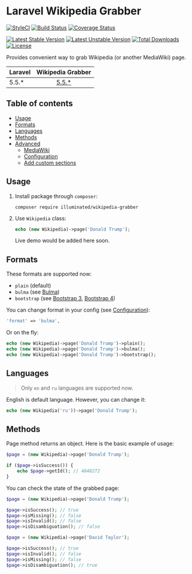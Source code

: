 # Laravel Wikipedia Grabber

[![StyleCI](https://styleci.io/repos/117998599/shield?branch=master&style=flat)](https://styleci.io/repos/117998599)
[![Build Status](https://travis-ci.org/dmitry-ivanov/laravel-wikipedia-grabber.svg?branch=master)](https://travis-ci.org/dmitry-ivanov/laravel-wikipedia-grabber)
[![Coverage Status](https://coveralls.io/repos/github/dmitry-ivanov/laravel-wikipedia-grabber/badge.svg?branch=master)](https://coveralls.io/github/dmitry-ivanov/laravel-wikipedia-grabber?branch=master)

[![Latest Stable Version](https://poser.pugx.org/illuminated/wikipedia-grabber/v/stable)](https://packagist.org/packages/illuminated/wikipedia-grabber)
[![Latest Unstable Version](https://poser.pugx.org/illuminated/wikipedia-grabber/v/unstable)](https://packagist.org/packages/illuminated/wikipedia-grabber)
[![Total Downloads](https://poser.pugx.org/illuminated/wikipedia-grabber/downloads)](https://packagist.org/packages/illuminated/wikipedia-grabber)
[![License](https://poser.pugx.org/illuminated/wikipedia-grabber/license)](https://packagist.org/packages/illuminated/wikipedia-grabber)

Provides convenient way to grab Wikipedia (or another MediaWiki) page.

| Laravel | Wikipedia Grabber                                                            |
| ------- | :--------------------------------------------------------------------------: |
| 5.5.*   | [5.5.*](https://github.com/dmitry-ivanov/laravel-wikipedia-grabber/tree/5.5) |

## Table of contents

- [Usage](#usage)
- [Formats](#formats)
- [Languages](#languages)
- [Methods](#methods)
- [Advanced](#advanced)
  - [MediaWiki](#mediawiki)
  - [Configuration](#configuration)
  - [Add custom sections](#add-custom-sections)

## Usage

1. Install package through `composer`:

    ```shell
    composer require illuminated/wikipedia-grabber
    ```

2. Use `Wikipedia` class:

    ```php
    echo (new Wikipedia)->page('Donald Trump');
    ```

    Live demo would be added here soon.

## Formats

These formats are supported now:

- `plain` (default)
- `bulma` (see [Bulma](https://bulma.io))
- `bootstrap` (see [Bootstrap 3](https://getbootstrap.com/docs/3.3/), [Bootstrap 4](https://getbootstrap.com))

You can change format in your config (see [Configuration](#configuration)):

```php
'format' => 'bulma',
```

Or on the fly:

```php
echo (new Wikipedia)->page('Donald Trump')->plain();
echo (new Wikipedia)->page('Donald Trump')->bulma();
echo (new Wikipedia)->page('Donald Trump')->bootstrap();
```

## Languages

> Only `en` and `ru` languages are supported now.

English is default language. However, you can change it:

```php
echo (new Wikipedia('ru'))->page('Donald Trump');
```

## Methods

Page method returns an object. Here is the basic example of usage:

```php
$page = (new Wikipedia)->page('Donald Trump');

if ($page->isSuccess()) {
    echo $page->getId(); // 4848272
}
```

You can check the state of the grabbed page:

```php
$page = (new Wikipedia)->page('Donald Trump');

$page->isSuccess(); // true
$page->isMissing(); // false
$page->isInvalid(); // false
$page->isDisambiguation(); // false
```

```php
$page = (new Wikipedia)->page('David Taylor');

$page->isSuccess(); // true
$page->isInvalid(); // false
$page->isMissing(); // false
$page->isDisambiguation(); // true
```
